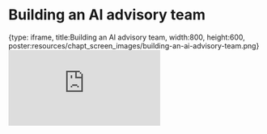 # Building an AI advisory team
 
{type: iframe, title:Building an AI advisory team, width:800, height:600, poster:resources/chapt_screen_images/building-an-ai-advisory-team.png}
![](https://hutchdatascience.org/AI_for_Decision_Makers/no_toc/building-an-ai-advisory-team.html)
 

 
